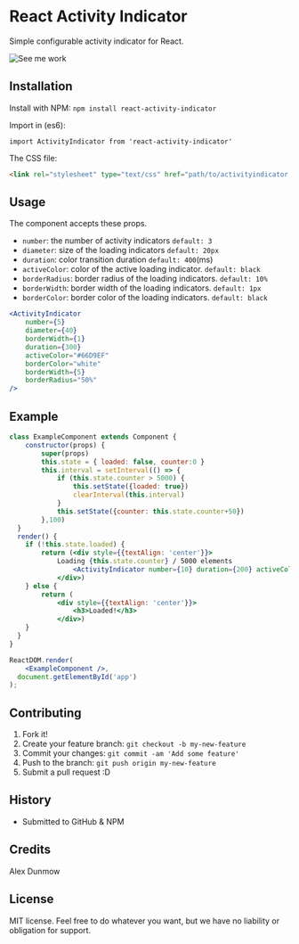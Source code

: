 # React Activity Indicator

Simple configurable activity indicator for React.

![See me work](http://i.imgur.com/gtERQ2h.gif)

## Installation

Install with NPM: `npm install react-activity-indicator`

Import in (es6):

`import ActivityIndicator from 'react-activity-indicator'`

The CSS file:

```html
<link rel="stylesheet" type="text/css" href="path/to/activityindicator.css">
```

## Usage

The component accepts these props.

- `number`: the number of activity indicators `default: 3`
- `diameter`: size of the loading indicators `default: 20px`
- `duration`: color transition duration `default: 400`(ms)
- `activeColor`: color of the active loading indicator. `default: black`
- `borderRadius`: border radius of the loading indicators. `default: 10%`
- `borderWidth`: border width of the loading indicators. `default: 1px`
- `borderColor`: border color of the loading indicators. `default: black`


```jsx
<ActivityIndicator
	number={5}
	diameter={40}
	borderWidth={1}
	duration={300}
	activeColor="#66D9EF"
	borderColor="white"
	borderWidth={5}
	borderRadius="50%" 
/>
```

## Example

```jsx
class ExampleComponent extends Component {
	constructor(props) {
		super(props)
		this.state = { loaded: false, counter:0 }
		this.interval = setInterval(() => {
			if (this.state.counter > 5000) {
				this.setState({loaded: true})
				clearInterval(this.interval)
			}
			this.setState({counter: this.state.counter+50})
		},100)
  }
  render() {
    if (!this.state.loaded) {
    	return (<div style={{textAlign: 'center'}}>
    		Loading {this.state.counter} / 5000 elements
				<ActivityIndicator number={10} duration={200} activeColor="#0070bf" borderWidth={2} borderRadius="50%" diameter={25} />
			</div>)
  	} else {
  		return (
  			<div style={{textAlign: 'center'}}>
	  			<h3>Loaded!</h3>
  			</div>)
  	}
  }
}

ReactDOM.render(
	<ExampleComponent />,
  document.getElementById('app')
);

```

## Contributing

1. Fork it!
2. Create your feature branch: `git checkout -b my-new-feature`
3. Commit your changes: `git commit -am 'Add some feature'`
4. Push to the branch: `git push origin my-new-feature`
5. Submit a pull request :D

## History

* Submitted to GitHub & NPM

## Credits

Alex Dunmow

## License

MIT license. Feel free to do whatever you want, but we have no liability or obligation for support.